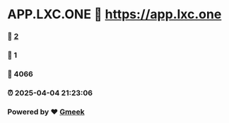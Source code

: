 # APP.LXC.ONE :link: https://app.lxc.one 
### :page_facing_up: [2](https://app.lxc.one/tag.html) 
### :speech_balloon: 1 
### :hibiscus: 4066 
### :alarm_clock: 2025-04-04 21:23:06 
### Powered by :heart: [Gmeek](https://github.com/Meekdai/Gmeek)
